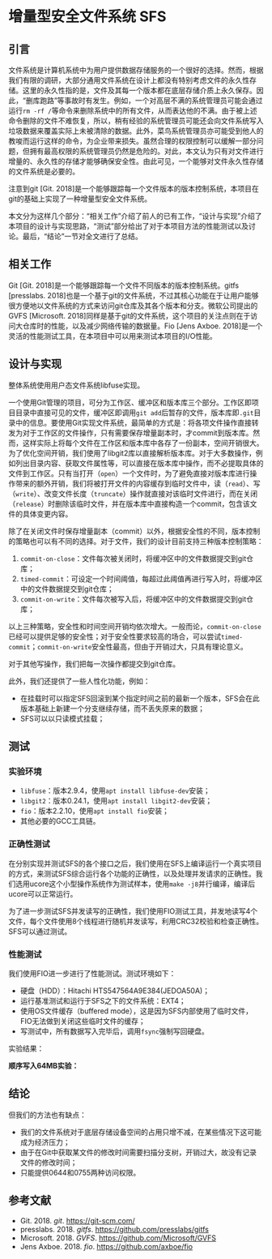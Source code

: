 # 增量型安全文件系统 SFS

## 引言

文件系统是计算机系统中为用户提供数据存储服务的一个很好的选择。然而，根据我们有限的调研，大部分通用文件系统在设计上都没有特别考虑文件的永久性存储。这里的永久性指的是，文件及其每一个版本都在底层存储介质上永久保存。因此，“删库跑路”等事故时有发生。例如，一个对高层不满的系统管理员可能会通过运行`rm -rf /`等命令来删除系统中的所有文件，从而表达他的不满。由于被上述命令删除的文件不难恢复，所以，稍有经验的系统管理员可能还会向文件系统写入垃圾数据来覆盖实际上未被清除的数据。此外，菜鸟系统管理员亦可能受到他人的教唆而运行这样的命令，为企业带来损失。虽然合理的权限控制可以缓解一部分问题，但拥有最高权限的系统管理员仍然是危险的。对此，本文认为只有对文件进行增量的、永久性的存储才能够确保安全性。由此可见，一个能够对文件永久性存储的文件系统是必要的。

注意到git [Git. 2018]是一个能够跟踪每一个文件版本的版本控制系统，本项目在git的基础上实现了一种增量型安全文件系统。

本文分为这样几个部分：“相关工作”介绍了前人的已有工作，“设计与实现”介绍了本项目的设计与实现思路，“测试”部分给出了对于本项目方法的性能测试以及讨论。最后，“结论”一节对全文进行了总结。

## 相关工作

Git [Git. 2018]是一个能够跟踪每一个文件不同版本的版本控制系统。gitfs [presslabs. 2018]也是一个基于git的文件系统，不过其核心功能在于让用户能够很方便地以文件系统的方式来访问git仓库及其各个版本和分支。微软公司提出的GVFS [Microsoft. 2018]同样是基于git的文件系统，这个项目的关注点则在于访问大仓库时的性能，以及减少网络传输的数据量。Fio [Jens Axboe. 2018]是一个灵活的性能测试工具，在本项目中可以用来测试本项目的I/O性能。

## 设计与实现

整体系统使用用户态文件系统libfuse实现。

一个使用Git管理的项目，可分为工作区、缓冲区和版本库三个部分。工作区即项目目录中直接可见的文件，缓冲区即调用`git add`后暂存的文件，版本库即`.git`目录中的信息。要使用Git实现文件系统，最简单的方式是：将各项文件操作直接转发为对于工作区的文件操作，只有需要保存增量副本时，才commit到版本库。然而，这样实际上将每个文件在工作区和版本库中各存了一份副本，空间开销很大。为了优化空间开销，我们使用了libgit2库以直接解析版本库。对于大多数操作，例如列出目录内容、获取文件属性等，可以直接在版本库中操作，而不必提取具体的文件到工作区。只有当打开（`open`）一个文件时，为了避免直接对版本库进行操作带来的额外开销，我们将被打开文件的内容缓存到临时文件中，读（`read`）、写（`write`）、改变文件长度（`truncate`）操作就直接对该临时文件进行，而在关闭（`release`）时删除该临时文件，并在版本库中直接构造一个commit，包含该文件的具体变更内容。

除了在关闭文件时保存增量副本（commit）以外，根据安全性的不同，版本控制的策略也可以有不同的选择。对于文件，我们的设计目前支持三种版本控制策略：

1. `commit-on-close`：文件每次被关闭时，将缓冲区中的文件数据提交到git仓库；
2. `timed-commit`：可设定一个时间阈值，每超过此阈值再进行写入时，将缓冲区中的文件数据提交到git仓库；
3. `commit-on-write`：文件每次被写入后，将缓冲区中的文件数据提交到git仓库；

以上三种策略，安全性和时间空间开销均依次增大。一般而论，`commit-on-close`已经可以提供足够的安全性；对于安全性要求较高的场合，可以尝试`timed-commit`；`commit-on-write`安全性最高，但由于开销过大，只具有理论意义。

对于其他写操作，我们把每一次操作都提交到git仓库。

此外，我们还提供了一些人性化功能，例如：

- 在挂载时可以指定SFS回滚到某个指定时间之前的最新一个版本，SFS会在此版本基础上新建一个分支继续存储，而不丢失原来的数据；
- SFS可以以只读模式挂载；

## 测试

### 实验环境

* `libfuse`：版本2.9.4，使用`apt install libfuse-dev`安装；
* `libgit2`：版本0.24.1，使用`apt install libgit2-dev`安装；
* `fio`：版本2.2.10，使用`apt install fio`安装；
* 其他必要的GCC工具链。

### 正确性测试

在分别实现并测试SFS的各个接口之后，我们使用在SFS上编译运行一个真实项目的方式，来测试SFS综合运行各个功能的正确性，以及处理并发请求的正确性。我们选用ucore这个小型操作系统作为测试样本，使用`make -j8`并行编译，编译后ucore可以正常运行。

为了进一步测试SFS并发读写的正确性，我们使用FIO测试工具，并发地读写4个文件，每个文件使用8个线程进行随机并发读写，利用CRC32校验和检查正确性。SFS可以通过测试。

### 性能测试

我们使用FIO进一步进行了性能测试。测试环境如下：

- 硬盘（HDD）：Hitachi HTS547564A9E384(JEDOA50A)；
- 运行基准测试和运行于SFS之下的文件系统：EXT4；
- 使用OS文件缓存（buffered mode），这是因为SFS内部使用了临时文件，FIO无法做到关闭这些临时文件的缓存；
- 写测试中，所有数据写入完毕后，调用`fsync`强制写回硬盘。

实验结果：

**顺序写入64MB实验：**



## 结论

但我们的方法也有缺点：

- 我们的文件系统对于底层存储设备空间的占用只增不减，在某些情况下这可能成为经济压力；
- 由于在Git中获取某文件的修改时间需要扫描分支树，开销过大，故没有记录文件的修改时间；
- 只能提供0644和0755两种访问权限。

## 参考文献

* Git. 2018. *git*. https://git-scm.com/
* presslabs. 2018. *gitfs*. https://github.com/presslabs/gitfs
* Microsoft. 2018. *GVFS*. https://github.com/Microsoft/GVFS
* Jens Axboe. 2018. *fio*. https://github.com/axboe/fio
